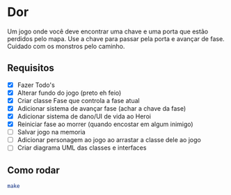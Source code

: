 # Dor

Um jogo onde você deve encontrar uma chave e uma porta que estão perdidos pelo mapa. Use a chave para passar pela porta e avançar de fase. Cuidado com os monstros pelo caminho.

## Requisitos

- [X] Fazer Todo's
- [X] Alterar fundo do jogo (preto eh feio)
- [X] Criar classe Fase que controla a fase atual
- [X] Adicionar sistema de avançar fase (achar a chave da fase)
- [X] Adicionar sistema de dano/UI de vida ao Heroi
- [X] Reiniciar fase ao morrer (quando encostar em algum inimigo)
- [ ] Salvar jogo na memoria
- [ ] Adicionar personagem ao jogo ao arrastar a classe dele ao jogo
- [ ] Criar diagrama UML das classes e interfaces

## Como rodar

```bash
make
```